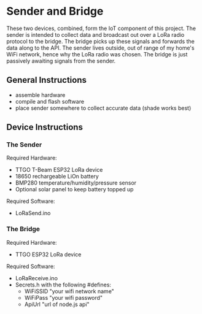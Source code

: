# Sender and Bridge

These two devices, combined, form the IoT component of this project. The sender is intended to collect data and broadcast out over a LoRa radio protocol to the bridge. The bridge picks up these signals and forwards the data along to the API. The sender lives outside, out of range of my home's WiFi network, hence why the LoRa radio was chosen. The bridge is just passively awaiting signals from the sender.

## General Instructions

- assemble hardware
- compile and flash software
- place sender somewhere to collect accurate data (shade works best)

## Device Instructions

### The Sender

Required Hardware:

- TTGO T-Beam ESP32 LoRa device
- 18650 rechargeable LiOn battery
- BMP280 temperature/humidity/pressure sensor
- Optional solar panel to keep battery topped up

Required Software:

- LoRaSend.ino

### The Bridge

Required Hardware:

- TTGO ESP32 LoRa device

Required Software:

- LoRaReceive.ino
- Secrets.h with the following #defines:
  - WiFiSSID "your wifi network name"
  - WiFiPass "your wifi password"
  - ApiUrl "url of node.js api"
